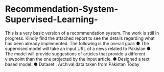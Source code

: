 # Recommendation-System-Supervised-Learning-

This is a very basic version of a recommendation system. The work is still in progress. Kindly find the attached report to see the details 
regarding what has been already implemented.
The following is the overall goal:
● The supervised model will take an input URL of a news related to Pakistan 
● The model will provide suggestions of articles that provide a different viewpoint than the one projected by the input article. 
● Designed a text based model.
● Dataset : Archival data taken from Pakistan Today

